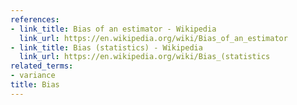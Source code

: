 ```yaml
---
references:
- link_title: Bias of an estimator - Wikipedia
  link_url: https://en.wikipedia.org/wiki/Bias_of_an_estimator
- link_title: Bias (statistics) - Wikipedia
  link_url: https://en.wikipedia.org/wiki/Bias_(statistics
related_terms:
- variance
title: Bias
---
```

